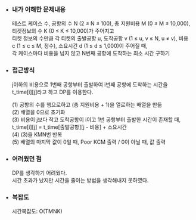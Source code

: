- ### 내가 이해한 문제내용
  테스트 케이스 수, 공항의 수 N (2 ≤ N ≤ 100), 총 지원비용 M (0 ≤ M ≤ 10,000), 티켓정보의 수 K (0 ≤ K ≤ 10,000)가 주어지고   
  티켓 정보의 수만큼 각 티켓의 출발공항 u, 도착공항 v (1 ≤ u, v ≤ N, u ≠ v), 비용 c (1 ≤ c ≤ M, 정수), 소요시간 d (1 ≤ d ≤ 1,000)이
  주어질 때,     
  각 케이스마다 비용을 넘지 않고 N번째 공항에 도착하는 최소 시간 구하기   
  
- ### 접근방식  
  j이하의 비용으로 1번째 공항부터 출발하여 i번째 공항에 도착하는 시간을  
  t_time[i][j]라고 하고 DP를 이용한다.  

  (1) 공항의 수를 행으로하고 (총 지원비용 + 1)을 열로하는 배열을 만듦  
  (2) 배열을 0으로 초기화   
  (3) 비용이 j보다 작고 도착공항이 i이고 1번 공항부터 출발한 시간이 존재할 때,   
      t_time[i][j] = t_time[출발공항][j - 비용] + 소요시간  
  (4) (3)을 KMN번 반복  
  (5) 배열의 마지막 값이 0일 때, Poor KCM 출력 / 0이 아닐 때, 값 출력  
  
- ### 어려웠던 점  
  DP를 생각하기 어려웠다.  
  시간 초과가 났지만 시간을 줄이는 방법을 생각해내지 못하였다.  

- ### 복잡도  
  시간복잡도: O(TMNK)  
  
